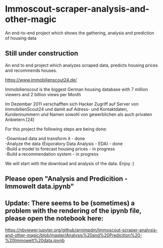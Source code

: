 # Immoscout-scraper-analysis-and-other-magic
An end-to-end project which shows the gathering, analysis and prediction of housing data

## Still under construction

An end to end project which analyzes scraped data, predicts housing prices and recommends houses.

https://www.immobilienscout24.de/

Immobilienscout is the biggest German housing database with 7 million viewers and 2 billion views per Month

Im Dezember 2011 verschafften sich Hacker Zugriff auf Server von ImmobilienScout24 und damit auf Adress- und Kontaktdaten, Kundennummern und Namen sowohl von gewerblichen als auch privaten Anbietern.[24] 

For this project the following steps are being done:

 -Download data and transform it - done<br>
 -Analyze the data (Exporatory Data Analysis - EDA) - done<br>
 -Build a model to forecast housing prices - in progress<br>
 -Build a recommendation system - in progress<br>

We will start with the download and analysis of the data. Enjoy :)

## Please open "Analysis and Predicition - Immowelt data.ipynb"

## Update: There seems to be (sometimes) a problem with the rendering of the ipynb file, please open the notebook here:

https://nbviewer.jupyter.org/github/arnimpdm/Immoscout-scraper-analysis-and-other-magic/blob/master/Analysis%20and%20Predicition%20-%20Immowelt%20data.ipynb
